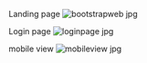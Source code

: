Landing page
![bootstrapweb jpg](https://github.com/rushikeshbhand/Bootstrap-base-complete-Responsive-website/assets/112516622/b6ae1aa5-2555-4382-9847-2a6f0df5f5fb)


Login page
![loginpage jpg](https://github.com/rushikeshbhand/Bootstrap-base-complete-Responsive-website/assets/112516622/fa1ae1a3-cc7b-4bf7-8386-4ec124857f5b)


mobile view
![mobileview jpg](https://github.com/rushikeshbhand/Bootstrap-base-complete-Responsive-website/assets/112516622/4a388a33-f0ef-44d5-bd81-5707460ba21c)

